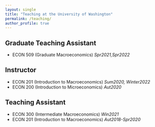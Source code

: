 ```yaml
---
layout: single
title: "Teaching at the University of Washington"
permalink: /teaching/
author_profile: true
---
```

## Graduate Teaching Assistant
 * ECON 509 (Graduate Macroeconomics)         *Spr2021,Spr2022*


## Instructor  
  * ECON 201 (Introduction to Macroeconomics)   *Sum2020, Winter2022*  
  * ECON 200 (Introduction to Microeconomics)   *Aut2020*

## Teaching Assistant
  * ECON 300 (Intermediate Macroeconomics)      *Win2021*    
  * ECON 201 (Introduction to Macroeconomics)   *Aut2018-Spr2020* 
  

